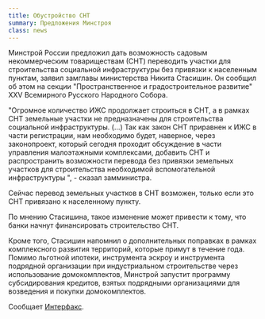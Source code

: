 ```yaml
---
title: Обустройство СНТ
summary: Предложения Минстроя
class: news  
---
```



Минстрой России предложил дать возможность садовым некоммерческим товариществам (СНТ) переводить участки для строительства социальной инфраструктуры без привязки к населенным пунктам, заявил замглавы министерства Никита Стасишин. Он сообщил об этом на секции "Пространственное и градостроительное развитие" XXV Всемирного Русского Народного Собора.

"Огромное количество ИЖС продолжает строиться в СНТ, а в рамках СНТ земельные участки не предназначены для строительства социальной инфраструктуры. (...) Так как закон СНТ приравнен к ИЖС в части регистрации, нам необходимо будет, наверное, через законопроект, который сегодня проходит обсуждение в части управления малоэтажными комплексами, добавить СНТ и распространить возможности перевода без привязки земельных участков для строительства необходимой вспомогательной инфраструктуры ", - сказал замминистра.

Сейчас перевод земельных участков в СНТ возможен, только если это СНТ привязано к населенному пункту.

По мнению Стасишина, такое изменение может привести к тому, что банки начнут финансировать строительство СНТ.

Кроме того, Стасишин напомнил о дополнительных поправках в рамках комплексного развития территорий, которые примут в течение года. Помимо льготной ипотеки, инструмента эскроу и инструмента подрядной организации при индустриальном строительстве через использование домокомплектов, Минстрой запустит программу субсидирования кредитов, взятых подрядными организациями для возведения и покупки домокомплектов.

Cообщает [Интерфакс](https://www.interfax.ru/russia/933465).